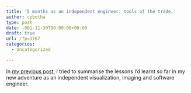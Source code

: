 ```yaml
---
title: '5 months as an independent engineer: tools of the trade.'
author: cpbotha
type: post
date: -001-11-30T00:00:00+00:00
draft: true
url: /?p=1767
categories:
  - Uncategorized

---
```

In [my previous post][1], I tried to summarise the lessons I’d learnt so far in my new adventure as an independent visualization, imaging and software engineer.

 [1]: http://cpbotha.net/2013/08/03/5-months-as-an-independent-engineer-lessons-learnt/ "5 months as an independent engineer: lessons learnt."
